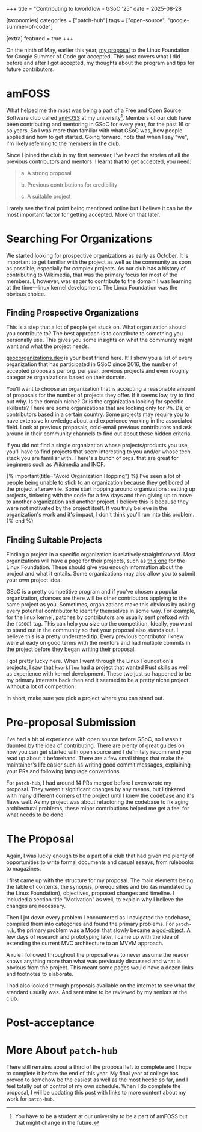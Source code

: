 +++
title = "Contributing to kworkflow - GSoC '25"
date = 2025-08-28

[taxonomies]
categories = ["patch-hub"]
tags = ["open-source", "google-summer-of-code"]

[extra]
featured = true
+++

On the ninth of May, earlier this year, [my proposal](/gsoc-proposal.pdf) to the Linux Foundation for Google Summer of Code got accepted. This post covers what I did before and after I got accepted, my thoughts about the program and tips for future contributors.

# amFOSS

What helped me the most was being a part of a Free and Open Source Software club called [amFOSS](https://amfoss.in/) at my university[^1]. Members of our club have been contributing and mentoring in GSoC for every year, for the past 16 or so years. So I was more than familiar with what GSoC was, how people applied and how to get started. Going forward, note that when I say "we", I'm likely referring to the members in the club.

Since I joined the club in my first semester, I've heard the stories of all the previous contributors and mentors. I learnt that to get accepted, you need:

> a. A strong proposal
>
> b. Previous contributions for credibility
>
> c. A suitable project

I rarely see the final point being mentioned online but I believe it can be the most important factor for getting accepted. More on that later.

# Searching For Organizations

We started looking for prospective organizations as early as October. It is important to get familiar with the project as well as the community as soon as possible, especially for complex projects. As our club has a history of contributing to Wikimedia, that was the primary focus for most of the members. I, however, was eager to contribute to the domain I was learning at the time—linux kernel development. The Linux Foundation was the obvious choice.

## Finding Prospective Organizations

This is a step that a lot of people get stuck on. What organization should you contribute to? The best approach is to contribute to something you personally use. This gives you some insights on what the community might want and what the project needs.

[gsocorganizations.dev](https://www.gsocorganizations.dev/) is your best friend here. It'll show you a list of every organization that has participated in GSoC since 2016, the number of accepted proposals per org. per year, previous projects and even roughly categorize organizations based on their domain.

You'll want to choose an organization that is accepting a reasonable amount of proposals for the number of projects they offer. If it seems low, try to find out why. Is the domain niche? Or is the organization looking for specific skillsets? There are some organizations that are looking only for Ph. Ds, or contributors based in a certain country. Some projects may require you to have extensive knowledge about and experience working in the associated field. Look at previous proposals, cold-email previous contributors and ask around in their community channels to find out about these hidden criteria.

If you did not find a single organization whose projects/products you use, you'll have to find projects that seem interesting to you and/or whose tech. stack you are familiar with. There's a bunch of orgs. that are great for beginners such as [Wikimedia](https://www.gsocorganizations.dev/organization/wikimedia-foundation/) and [INCF](https://www.gsocorganizations.dev/organization/incf/).

{% important(title="Avoid Organization Hopping") %}
I've seen a lot of people being unable to stick to an organization because they get bored of the project afterawhile. Some start hopping around organizations: setting up projects, tinkering with the code for a few days and then giving up to move to another organization and another project. I believe this is because they were not motivated by the project itself. If you truly believe in the organization's work and it's impact, I don't think you'll run into this problem.
{% end %}

## Finding Suitable Projects

Finding a project in a specific organization is relatively straightforward. Most organizations will have a page for their projects, such as [this one](https://wiki.linuxfoundation.org/gsoc/google-summer-code-2024) for the Linux Foundation. These should give you enough information about the project and what it entails. Some organizations may also allow you to submit your own project idea.

GSoC is a pretty competitive program and if you've chosen a popular organization, chances are there will be other contributors applying to the same project as you. Sometimes, organizations make this obvious by asking every potential contributor to identify themselves in some way. For example, for the linux kernel, patches by contributors are usually sent prefixed with the `[GSOC]` tag. This can help you size up the competition. Ideally, you want to stand out in the community so that your proposal also stands out. I believe this is a pretty underrated tip. Every previous contributor I knew were already on good terms with the mentors and had multiple commits in the project before they began writing their proposal.

I got pretty lucky here. When I went through the Linux Foundation's projects, I saw that `kworkflow` had a project that wanted Rust skills as well as experience with kernel development. These two just so happened to be my primary interests back then and it seemed to be a pretty niche project without a lot of competition.

In short, make sure you pick a project where you can stand out.

# Pre-proposal Submission

I've had a bit of experience with open source before GSoC, so I wasn't daunted by the idea of contributing. There are plenty of great guides on how you can get started with open source and I definitely recommend you read up about it beforehand. There are a few small things that make the maintainer's life easier such as writing good commit messages, explaining your PRs and following language conventions.

For `patch-hub`, I had around 14 PRs merged before I even wrote my proposal. They weren't significant changes by any means, but I tinkered with many different corners of the project until I knew the codebase and it's flaws well. As my project was about refactoring the codebase to fix aging architectural problems, these minor contributions helped me get a feel for what needs to be done.

# The Proposal

Again, I was lucky enough to be a part of a club that had given me plenty of opportunities to write formal documents and casual essays, from rulebooks to magazines.

I first came up with the structure for my proposal. The main elements being the table of contents, the synopsis, prerequisities and bio (as mandated by the Linux Foundation), objectives, proposed changes and timeline. I included a section title "Motivation" as well, to explain why I believe the changes are necessary.

Then I jot down every problem I encountered as I navigated the codebase, compiled them into categories and found the primary problems. For `patch-hub`, the primary problem was a Model that slowly became a [god-object](https://en.wikipedia.org/wiki/God_object). A few days of research and prototyping later, I came up with the idea of extending the current MVC architecture to an MVVM approach.

A rule I followed throughout the proposal was to never assume the reader knows anything more than what was previously discussed and what is obvious from the project. This meant some pages would have a dozen links and footnotes to elaborate.

I had also looked through proposals available on the internet to see what the standard usually was. And sent mine to be reviewed by my seniors at the club.

# Post-acceptance


# More About `patch-hub`

There still remains about a third of the proposal left to complete and I hope to complete it before the end of this year. My final year at college has proved to somehow be the easiest as well as the most hectic so far, and I feel totally out of control of my own schedule. When I do complete the proposal, I will be updating this post with links to more content about my work for `patch-hub`.

[^1]:You have to be a student at our university to be a part of amFOSS but that might change in the future.
